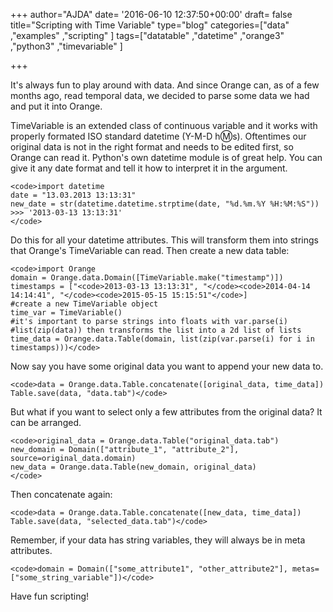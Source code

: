 +++
author="AJDA"
date= '2016-06-10 12:37:50+00:00'
draft= false
title="Scripting with Time Variable"
type="blog"
categories=["data" ,"examples" ,"scripting" ]
tags=["datatable" ,"datetime" ,"orange3" ,"python3" ,"timevariable" ]

+++

It's always fun to play around with data. And since Orange can, as of a few months ago, read temporal data, we decided to parse some data we had and put it into Orange.

TimeVariable is an extended class of continuous variable and it works with properly formated ISO standard datetime (Y-M-D h:m:s). Oftentimes our original data is not in the right format and needs to be edited first, so Orange can read it. Python's own datetime module is of great help. You can give it any date format and tell it how to interpret it in the argument.

    
    <code>import datetime
    date = "13.03.2013 13:13:31"
    new_date = str(datetime.datetime.strptime(date, "%d.%m.%Y %H:%M:%S"))
    >>> '2013-03-13 13:13:31'
    </code>




Do this for all your datetime attributes. This will transform them into strings that Orange's TimeVariable can read. Then create a new data table:

    
    <code>import Orange
    domain = Orange.data.Domain([TimeVariable.make("timestamp")])
    timestamps = ["<code>2013-03-13 13:13:31", "</code><code>2014-04-14 14:14:41", "</code><code>2015-05-15 15:15:51"</code>]
    #create a new TimeVariable object
    time_var = TimeVariable()
    #it's important to parse strings into floats with var.parse(i)
    #list(zip(data)) then transforms the list into a 2d list of lists
    time_data = Orange.data.Table(domain, list(zip(var.parse(i) for i in timestamps)))</code>




Now say you have some original data you want to append your new data to.

    
    <code>data = Orange.data.Table.concatenate([original_data, time_data])
    Table.save(data, "data.tab")</code>




But what if you want to select only a few attributes from the original data? It can be arranged.

    
    <code>original_data = Orange.data.Table("original_data.tab")
    new_domain = Domain(["attribute_1", "attribute_2"], source=original_data.domain)
    new_data = Orange.data.Table(new_domain, original_data)
    </code>




Then concatenate again:

    
    <code>data = Orange.data.Table.concatenate([new_data, time_data])
    Table.save(data, "selected_data.tab")</code>




Remember, if your data has string variables, they will always be in meta attributes.

    
    <code>domain = Domain(["some_attribute1", "other_attribute2"], metas=["some_string_variable"])</code>




Have fun scripting!
